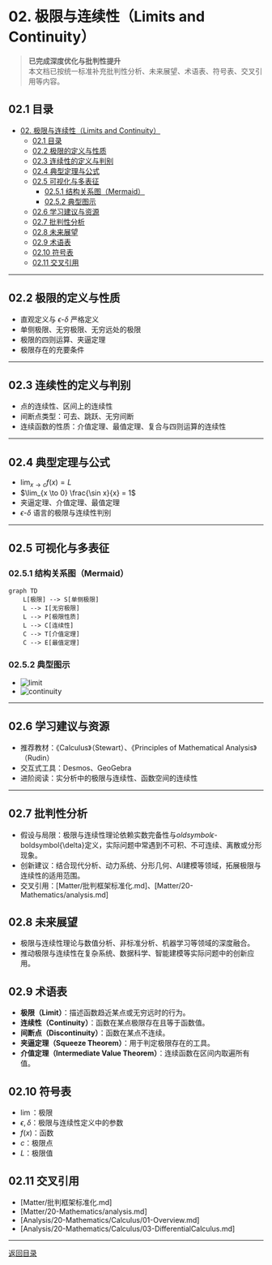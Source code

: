 # 02. 极限与连续性（Limits and Continuity）

> **已完成深度优化与批判性提升**  
> 本文档已按统一标准补充批判性分析、未来展望、术语表、符号表、交叉引用等内容。

## 02.1 目录

- [02. 极限与连续性（Limits and Continuity）](#02-极限与连续性limits-and-continuity)
  - [02.1 目录](#021-目录)
  - [02.2 极限的定义与性质](#022-极限的定义与性质)
  - [02.3 连续性的定义与判别](#023-连续性的定义与判别)
  - [02.4 典型定理与公式](#024-典型定理与公式)
  - [02.5 可视化与多表征](#025-可视化与多表征)
    - [02.5.1 结构关系图（Mermaid）](#0251-结构关系图mermaid)
    - [02.5.2 典型图示](#0252-典型图示)
  - [02.6 学习建议与资源](#026-学习建议与资源)
  - [02.7 批判性分析](#027-批判性分析)
  - [02.8 未来展望](#028-未来展望)
  - [02.9 术语表](#029-术语表)
  - [02.10 符号表](#0210-符号表)
  - [02.11 交叉引用](#0211-交叉引用)

---

## 02.2 极限的定义与性质

- 直观定义与 $\epsilon$-$\delta$ 严格定义
- 单侧极限、无穷极限、无穷远处的极限
- 极限的四则运算、夹逼定理
- 极限存在的充要条件

---

## 02.3 连续性的定义与判别

- 点的连续性、区间上的连续性
- 间断点类型：可去、跳跃、无穷间断
- 连续函数的性质：介值定理、最值定理、复合与四则运算的连续性

---

## 02.4 典型定理与公式

- $\lim_{x \to c} f(x) = L$
- $\lim_{x \to 0} \frac{\sin x}{x} = 1$
- 夹逼定理、介值定理、最值定理
- $\epsilon$-$\delta$ 语言的极限与连续性判别

---

## 02.5 可视化与多表征

### 02.5.1 结构关系图（Mermaid）

```mermaid
graph TD
    L[极限] --> S[单侧极限]
    L --> I[无穷极限]
    L --> P[极限性质]
    L --> C[连续性]
    C --> T[介值定理]
    C --> E[最值定理]
```

### 02.5.2 典型图示

- ![limit](https://latex.codecogs.com/svg.image?\lim_{x\to%200}\frac{\sin%20x}{x}=1)
- ![continuity](https://latex.codecogs.com/svg.image?\text{Continuous%20Function})

---

## 02.6 学习建议与资源

- 推荐教材：《Calculus》（Stewart）、《Principles of Mathematical Analysis》（Rudin）
- 交互式工具：Desmos、GeoGebra
- 进阶阅读：实分析中的极限与连续性、函数空间的连续性

---

## 02.7 批判性分析

- 假设与局限：极限与连续性理论依赖实数完备性与$oldsymbol{\epsilon}$-boldsymbol{\delta}定义，实际问题中常遇到不可积、不可连续、离散或分形现象。
- 创新建议：结合现代分析、动力系统、分形几何、AI建模等领域，拓展极限与连续性的适用范围。
- 交叉引用：[Matter/批判框架标准化.md]、[Matter/20-Mathematics/analysis.md]

## 02.8 未来展望

- 极限与连续性理论与数值分析、非标准分析、机器学习等领域的深度融合。
- 推动极限与连续性在复杂系统、数据科学、智能建模等实际问题中的创新应用。

## 02.9 术语表

- **极限（Limit）**：描述函数趋近某点或无穷远时的行为。
- **连续性（Continuity）**：函数在某点极限存在且等于函数值。
- **间断点（Discontinuity）**：函数在某点不连续。
- **夹逼定理（Squeeze Theorem）**：用于判定极限存在的工具。
- **介值定理（Intermediate Value Theorem）**：连续函数在区间内取遍所有值。

## 02.10 符号表

- $\lim$：极限
- $\epsilon,\delta$：极限与连续性定义中的参数
- $f(x)$：函数
- $c$：极限点
- $L$：极限值

## 02.11 交叉引用

- [Matter/批判框架标准化.md]
- [Matter/20-Mathematics/analysis.md]
- [Analysis/20-Mathematics/Calculus/01-Overview.md]
- [Analysis/20-Mathematics/Calculus/03-DifferentialCalculus.md]

---

[返回目录](#021-目录)
